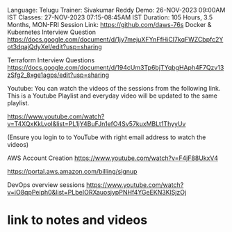 Language: Telugu
Trainer: Sivakumar Reddy
Demo: 26-NOV-2023 09:00AM IST
Classes: 27-NOV-2023 07:15-08:45AM IST
Duration: 105 Hours, 3.5 Months, MON-FRI
Session Link: https://github.com/daws-76s
Docker & Kubernetes Interview Question
https://docs.google.com/document/d/1jy7mejuXFYnFfHiCI7kqFWZCbpfc2Yot3dqajQdyXeI/edit?usp=sharing

Terraform Interview Questions
https://docs.google.com/document/d/194cUm3Tp6bjTYqbgHAph4F7Qzv13zSfg2_8xge1agps/edit?usp=sharing

Youtube:
You can watch the videos of the sessions from the following link. This is a Youtube Playlist and everyday video will be updated to the same playlist.

https://www.youtube.com/watch?v=T4XQxKkLvoI&list=PL1jY4BuFJn1efO4Sv57kuxMBLt1ThyyUv

(Ensure you login to to YouTube with right email address to watch the videos)

AWS Account Creation
https://www.youtube.com/watch?v=F4jF88UkxV4

https://portal.aws.amazon.com/billing/signup

DevOps overview sessions
https://www.youtube.com/watch?v=iO8qpPeiph0&list=PLbeIORXauosjypPNHf4YGeEKN3KlSjzOj




# link to notes and videos